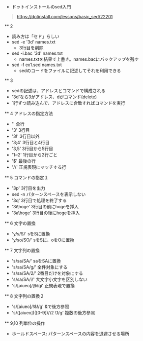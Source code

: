 * ドットインストールのsed入門
> https://dotinstall.com/lessons/basic_sed/22201

** 2
- 読み方は「セド」らしい
- sed -e '3d' names.txt
  - 3行目を削除
- sed -i.bac '3d' names.txt
  - names.txtを結果で上書き。names.bacにバックアップを残す
- sed -f ex1.sed names.txt
  - sedのコードをファイルに記述してそれを利用できる

** 3
- sedの記述は、アドレスとコマンドで構成される
- '3d'なら3がアドレス、dがコマンド(delete)
- 1行ずつ読み込んで、アドレスに合致すればコマンドを実行

** 4
アドレスの指定方法
- ''  全行
- '3' 3行目
- '3!' 3行目以外
- '3;4' 3行目と4行目
- '3,5' 3行目から5行目
- '1~2' 1行目から2行ごと
- '$'   最後の行
- '//'  正規表現にマッチする行

** 5
コマンドの指定１
- '3p' 3行目を出力
- sed -n パターンスペースを表示しない
- '3q' 3行目で処理を終了する
- '3i\hoge' 3行目の前にhogeを挿入
- '3a\hoge' 3行目の後にhogeを挿入

** 6
文字の置換
- 'y/s/S/' sをSに置換
- 'y/so/SO/' sをSに、oをOに置換

** 7
文字列の置換
- 's/sa/SA/' saをSAに置換
- 's/sa/SA/g/' 全件対象にする
- 's/sa/SA/2/' 2番目だけを対象にする
- 's/sa/SA/i/' 大文字小文字を区別しない
- 's/[aiueo]/@/gi' 正規表現で置換

** 8
文字列の置換２
- 's/[aiueo]/!&!/g' &で後方参照
- 's/\([aiueo]\)\([0-9]\)/\2 \1/g' 複数の後方参照

** 9,10
列単位の操作
- ホールドスペース: パターンスペースの内容を退避させる場所
